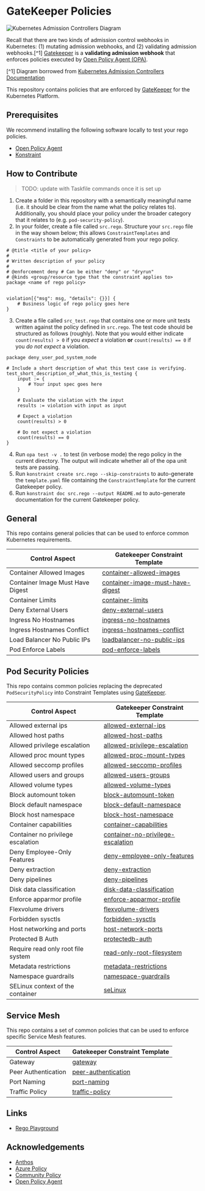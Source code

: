 # GateKeeper Policies

![Kubernetes Admission Controllers Diagram](https://d33wubrfki0l68.cloudfront.net/af21ecd38ec67b3d81c1b762221b4ac777fcf02d/7c60e/images/blog/2019-03-21-a-guide-to-kubernetes-admission-controllers/admission-controller-phases.png)

Recall that there are two kinds of admission control webhooks in Kubernetes: (1) mutating admission webhooks, and (2) validating admission webhooks.[^1] [Gatekeeper](https://kubernetes.io/blog/2019/08/06/opa-gatekeeper-policy-and-governance-for-kubernetes/) is a **validating admission webhook** that enforces policies executed by [Open Policy Agent (OPA)](https://www.openpolicyagent.org).

[^1] Diagram borrowed from [Kubernetes Admission Controllers Documentation](https://kubernetes.io/blog/2019/03/21/a-guide-to-kubernetes-admission-controllers/)

This repository contains policies that are enforced by [GateKeeper](https://github.com/open-policy-agent/gatekeeper) for the Kubernetes Platform.

## Prerequisites

We recommend installing the following software locally to test your rego policies.

- [Open Policy Agent](https://www.openpolicyagent.org/docs/v0.11.0/get-started/)
- [Konstraint](https://github.com/plexsystems/konstraint)

## How to Contribute

> TODO: update with Taskfile commands once it is set up

1. Create a folder in this repository with a semantically meaningful name (i.e. it should be clear from the name what the policy relates to). Additionally, you should place your policy under the broader category that it relates to (e.g. `pod-security-policy`).
2. In your folder, create a file called `src.rego`. Structure your `src.rego` file in the way shown below; this allows `ConstraintTemplates` and `Constraints` to be automatically generated from your rego policy.

```rego
# @title <title of your policy>
#
# Written description of your policy
#
# @enforcement deny # Can be either "deny" or "dryrun"
# @kinds <group/resource type that the constraint applies to>
package <name of rego policy>


violation[{"msg": msg, "details": {}}] {
    # Business logic of rego policy goes here
}
```

3. Create a file called `src_test.rego` that contains one or more unit tests written against the policy defined in `src.rego`. The test code should be structured as follows (roughly). Note that you would either indicate `count(results) > 0` if you *expect* a violation **or** `count(results) == 0` if you *do not expect* a violation.

```rego
package deny_user_pod_system_node

# Include a short description of what this test case is verifying.
test_short_description_of_what_this_is_testing {
	input := {
        # Your input spec goes here
    }

	# Evaluate the violation with the input
	results := violation with input as input

	# Expect a violation
	count(results) > 0

    # Do not expect a violation
    count(results) == 0
}
```

4. Run `opa test -v .` to test (in verbose mode) the rego policy in the current directory. The output will indicate whether all of the opa unit tests are passing.
5. Run `konstraint create src.rego --skip-constraints` to auto-generate the `template.yaml` file containing the `ConstraintTemplate` for the current Gatekeeper policy.
6. Run `konstraint doc src.rego --output README.md` to auto-generate documentation for the current Gatekeeper policy.

## General

This repo contains general policies that can be used to enforce common Kubernetes requirements.

| Control Aspect                   | Gatekeeper Constraint Template                                               |
| -------------------------------- | ---------------------------------------------------------------------------- |
| Container Allowed Images         | [container-allowed-images](general/container-allowed-images)                 |
| Container Image Must Have Digest | [container-image-must-have-digest](general/container-image-must-have-digest) |
| Container Limits                 | [container-limits](general/container-limits)                                 |
| Deny External Users              | [deny-external-users](general/deny-external-users)                           |
| Ingress No Hostnames             | [ingress-no-hostnames](general/ingress-no-hostnames)                         |
| Ingress Hostnames Conflict       | [ingress-hostnames-conflict](general/ingress-hostnames-conflict)             |
| Load Balancer No Public IPs      | [loadbalancer-no-public-ips](general/loadbalancer-no-public-ips)             |
| Pod Enforce Labels               | [pod-enforce-labels](general/pod-enforce-labels)                             |

## Pod Security Policies

This repo contains common policies replacing the deprecated `PodSecurityPolicy` into Constraint Templates using [GateKeeper](https://github.com/open-policy-agent/gatekeeper).

| Control Aspect                     | Gatekeeper Constraint Template                                                             |
| ---------------------------------- | ------------------------------------------------------------------------------------------ |
| Allowed external ips               | [allowed-external-ips](pod-security-policy/allowed-external-ips)                           |
| Allowed host paths                 | [allowed-host-paths](pod-security-policy/allowed-host-paths)                               |
| Allowed privilege escalation       | [allowed-privilege-escalation](pod-security-policy/allowed-privilege-escalation)           |
| Allowed proc mount types           | [allowed-proc-mount-types](pod-security-policy/allowed-proc-mount-types)                   |
| Allowed seccomp profiles           | [allowed-seccomp-profiles](pod-security-policy/allowed-seccomp-profiles)                   |
| Allowed users and groups           | [allowed-users-groups](pod-security-policy/allowed-users-groups)                           |
| Allowed volume types               | [allowed-volume-types](pod-security-policy/allowed-volume-types)                           |
| Block automount token              | [block-automount-token](pod-security-policy/block-automount-token)                         |
| Block default namespace            | [block-default-namespace](pod-security-policy/block-default-namespace)                     |
| Block host namespace               | [block-host-namespace](pod-security-policy/block-host-namespace)                           |
| Container capabilities             | [container-capabilities](pod-security-policy/container-capabilities)                       |
| Container no privilege escalation  | [container-no-privilege-escalation](pod-security-policy/container-no-privilege-escalation) |
| Deny Employee-Only Features        | [deny-employee-only-features](pod-security-policy/deny-employee-only-features)             |
| Deny extraction                    | [deny-extraction](pod-security-policy/deny-extraction)                                     |
| Deny pipelines                     | [deny-pipelines](pod-security-policy/deny-pipelines)                                       |
| Disk data classification           | [disk-data-classification](pod-security-policy/disk-data-classification)                   |
| Enforce apparmor profile           | [enforce-apparmor-profile](pod-security-policy/enforce-apparmor-profile)                   |
| Flexvolume drivers                 | [flexvolume-drivers](pod-security-policy/flexvolume-drivers)                               |
| Forbidden sysctls                  | [forbidden-sysctls](pod-security-policy/forbidden-sysctls-interfaces)                      |
| Host networking and ports          | [host-network-ports](pod-security-policy/host-network-ports)                               |
| Protected B Auth                   | [protectedb-auth](pod-security-policy/protectedb-auth)                                     |
| Require read only root file system | [read-only-root-filesystem](pod-security-policy/read-only-root-filesystem)                 |
| Metadata restrictions              | [metadata-restrictions](pod-security-policy/metadata-restrictions)                         |
| Namespace guardrails               | [namespace-guardrails](pod-security-policy/namespace-guardrails)                           |
| SELinux context of the container   | [seLinux](pod-security-policy/selinux)                                                     |

## Service Mesh

This repo contains a set of common policies that can be used to enforce specific Service Mesh features.

| Control Aspect      | Gatekeeper Constraint Template                          |
| ------------------- | ------------------------------------------------------- |
| Gateway             | [gateway](service-mesh/gateway)                         |
| Peer Authentication | [peer-authentication](service-mesh/peer-authentication) |
| Port Naming         | [port-naming](service-mesh/port-naming)                 |
| Traffic Policy      | [traffic-policy](service-mesh/traffic-policy)           |


## Links

- [Rego Playground](https://play.openpolicyagent.org/)

## Acknowledgements

- [Anthos](https://github.com/GoogleCloudPlatform/acm-policy-controller-library)
- [Azure Policy](https://github.com/Azure/azure-policy/tree/master/built-in-references/Kubernetes)
- [Community Policy](https://github.com/Azure/Community-Policy)
- [Open Policy Agent](https://github.com/open-policy-agent/gatekeeper-library)

